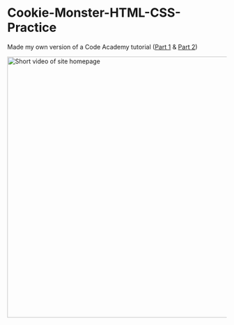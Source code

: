 # Cookie-Monster-HTML-CSS-Practice
Made my own version of a Code Academy tutorial ([Part 1](https://www.youtube.com/watch?v=wzWmZYi4qMg&t=491s&ab_channel=Codecademy) & [Part 2](https://www.youtube.com/watch?v=EGMSlY2v5xk&t=0s&ab_channel=Codecademy)) 

<img src="https://media.giphy.com/media/j6b2nSNEnzlARAeQ34/giphy.gif" alt="Short video of site homepage" width="900" height="600">



